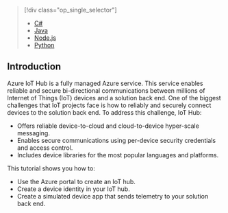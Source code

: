 > [!div class="op_single_selector"]
> * [C#](../articles/iot-hub/iot-hub-csharp-csharp-getstarted.md)
> * [Java](../articles/iot-hub/iot-hub-java-java-getstarted.md)
> * [Node.js](../articles/iot-hub/iot-hub-node-node-getstarted.md)
> * [Python](../articles/iot-hub/iot-hub-python-getstarted.md)
> 
> 

## Introduction

Azure IoT Hub is a fully managed Azure service. This service enables reliable and secure bi-directional communications between millions of Internet of Things (IoT) devices and a solution back end. One of the biggest challenges that IoT projects face is how to reliably and securely connect devices to the solution back end. To address this challenge, IoT Hub:

* Offers reliable device-to-cloud and cloud-to-device hyper-scale messaging.
* Enables secure communications using per-device security credentials and access control.
* Includes device libraries for the most popular languages and platforms.

This tutorial shows you how to:

* Use the Azure portal to create an IoT hub.
* Create a device identity in your IoT hub.
* Create a simulated device app that sends telemetry to your solution back end.